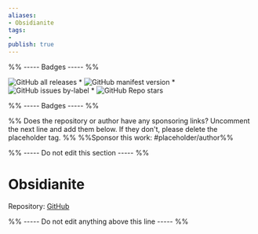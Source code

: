 ```yaml
---
aliases:
- Obsidianite
tags: 
- 
publish: true
---
```


%% ----- Badges ----- %%

![GitHub all releases](https://img.shields.io/github/downloads/bennyxguo/Obsidian-Obsidianite/total?color=573E7A&logo=github&style=for-the-badge) * ![GitHub manifest version](https://img.shields.io/github/manifest-json/v/bennyxguo/Obsidian-Obsidianite?color=573E7A&logo=github&style=for-the-badge) * ![GitHub issues by-label](https://img.shields.io/github/issues/bennyxguo/Obsidian-Obsidianite/help%20wanted?color=573E7A&logo=github&style=for-the-badge) * ![GitHub Repo stars](https://img.shields.io/github/stars/bennyxguo/Obsidian-Obsidianite?color=573E7A&logo=github&style=for-the-badge)

%% ----- Badges ----- %%

%% Does the repository or author have any sponsoring links? Uncomment the next line and add them below. If they don't, please delete the placeholder tag. %%
%%Sponsor this work: #placeholder/author%%

%% ----- Do not edit this section ----- %%

# Obsidianite

Repository: [GitHub](https://github.com/bennyxguo/Obsidian-Obsidianite)



%% ----- Do not edit anything above this line ----- %% 

